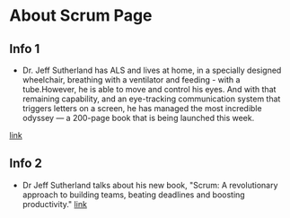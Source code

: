 # About Scrum Page
## Info 1 
- Dr. Jeff Sutherland has ALS and lives at home, in a specially designed wheelchair, breathing with a ventilator and feeding - with a tube.However, he is able to move and control his eyes.
And with that remaining capability, and an eye-tracking communication system that triggers letters on a screen, he has managed the most incredible odyssey — a 200-page book that is being launched this week.

[link](https://www.youtube.com/watch?v=-_dFK111g_0)
## Info 2
- Dr Jeff Sutherland talks about his new book, "Scrum: A revolutionary approach to building teams, beating deadlines and boosting productivity."
[link](https://www.youtube.com/watch?v=2L1oBLTICx4)
